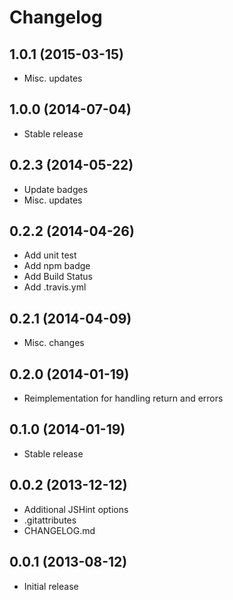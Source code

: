 # Changelog

## 1.0.1 (2015-03-15)

- Misc. updates

## 1.0.0 (2014-07-04)

- Stable release

## 0.2.3 (2014-05-22)

- Update badges
- Misc. updates

## 0.2.2 (2014-04-26)

- Add unit test
- Add npm badge
- Add Build Status
- Add .travis.yml

## 0.2.1 (2014-04-09)

- Misc. changes

## 0.2.0 (2014-01-19)

- Reimplementation for handling return and errors

## 0.1.0 (2014-01-19)

- Stable release

## 0.0.2 (2013-12-12)

- Additional JSHint options
- .gitattributes
- CHANGELOG.md

## 0.0.1 (2013-08-12)

- Initial release